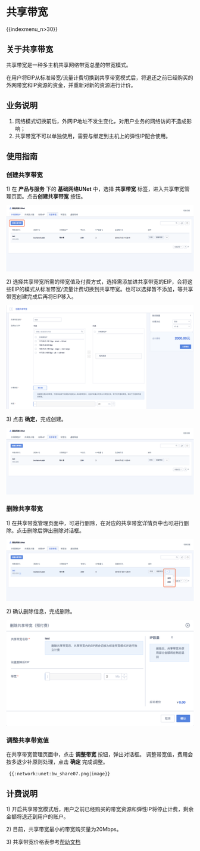 # 共享带宽

{{indexmenu_n>30}}

## 关于共享带宽

共享带宽是一种多主机共享网络带宽总量的带宽模式。

在用户将EIP从标准带宽/流量计费切换到共享带宽模式后，将退还之前已经购买的外网带宽和IP资源的资金，并重新对新的资源进行计价。

## 业务说明

1.  网络模式切换前后，外网IP地址不发生变化，对用户业务的网络访问不造成影响；
2.  共享带宽不可以单独使用，需要与绑定到主机上的弹性IP配合使用。

## 使用指南

### 创建共享带宽

1\) 在 **产品与服务** 下的 **基础网络UNet** 中，选择 **共享带宽** 标签，进入共享带宽管理页面。点击**创建共享带宽** 按钮。

![image](/images/bw_share01.png)

2\) 选择共享带宽所需的带宽值及付费方式，选择需添加进共享带宽的EIP，会将这些EIP的模式从标准带宽/流量计费切换到共享带宽。也可以选择暂不添加，等共享带宽创建完成后再将EIP移入。

![image](/images/bw_share02.png)

3\) 点击 **确定**，完成创建。

![image](/images/bw_share04.png)

### 删除共享带宽

1\) 在共享带宽管理页面中，可进行删除，在对应的共享带宽详情页中也可进行删除。点击删除后弹出删除对话框。

![image](/images/bw_share05.png)

2\) 确认删除信息，完成删除。

![image](/images/bw_share06.png)

### 调整共享带宽值

在共享带宽管理页面中，点击 **调整带宽** 按钮，弹出对话框。 调整带宽值，费用会按多退少补原则处理，点击 **确定** 完成调整。



``` 
 {{:network:unet:bw_share07.png|image}}
```

## 计费说明

1\) 开启共享带宽模式后，用户之前已经购买的带宽资源和弹性IP将停止计费，剩余金额将退还到用户的账户。

2\) 目前，共享带宽最小的带宽购买量为20Mbps。

3\) 共享带宽价格表参考[帮助文档](/network/unet/eip_price#共享带宽价格表)
